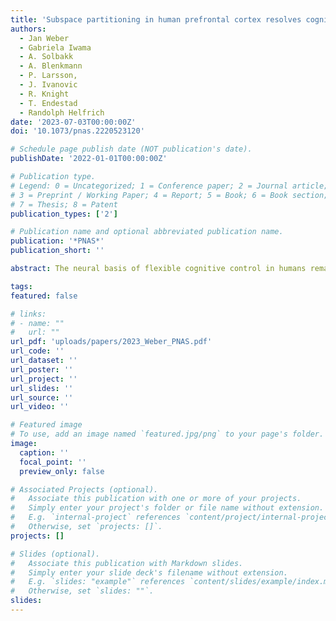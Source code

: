```yaml
---
title: 'Subspace partitioning in human prefrontal cortex resolves cognitive interference'
authors:
  - Jan Weber
  - Gabriela Iwama
  - A. Solbakk
  - A. Blenkmann
  - P. Larsson,
  - J. Ivanovic
  - R. Knight
  - T. Endestad
  - Randolph Helfrich
date: '2023-07-03T00:00:00Z'
doi: '10.1073/pnas.2220523120'

# Schedule page publish date (NOT publication's date).
publishDate: '2022-01-01T00:00:00Z'

# Publication type.
# Legend: 0 = Uncategorized; 1 = Conference paper; 2 = Journal article;
# 3 = Preprint / Working Paper; 4 = Report; 5 = Book; 6 = Book section;
# 7 = Thesis; 8 = Patent
publication_types: ['2']

# Publication name and optional abbreviated publication name.
publication: '*PNAS*'
publication_short: ''

abstract: The neural basis of flexible cognitive control in humans remains one of the most fascinating mysteries in neuroscience. Evidence from numerous studies indicates that the prefrontal cortex (PFC) constitutes the structural basis underlying flexible behavior. However, the neural mechanisms by which the PFC optimizes integration of goal-relevant information while minimizing interference from goal-irrelevant information to support flexible behavior remain elusive. Here, using direct recordings from the human brain, we show that the PFC resolves cognitive interference between competing features by transforming their representational population geometry into distinct neural subspaces to accommodate flexible task-switching. These results uncover a fundamental neural coding principle that constitutes a central building block of human flexible cognitive control.

tags:
featured: false

# links:
# - name: ""
#   url: ""
url_pdf: 'uploads/papers/2023_Weber_PNAS.pdf'
url_code: ''
url_dataset: ''
url_poster: ''
url_project: ''
url_slides: ''
url_source: ''
url_video: ''

# Featured image
# To use, add an image named `featured.jpg/png` to your page's folder.
image:
  caption: ''
  focal_point: ''
  preview_only: false

# Associated Projects (optional).
#   Associate this publication with one or more of your projects.
#   Simply enter your project's folder or file name without extension.
#   E.g. `internal-project` references `content/project/internal-project/index.md`.
#   Otherwise, set `projects: []`.
projects: []

# Slides (optional).
#   Associate this publication with Markdown slides.
#   Simply enter your slide deck's filename without extension.
#   E.g. `slides: "example"` references `content/slides/example/index.md`.
#   Otherwise, set `slides: ""`.
slides:
---
```

